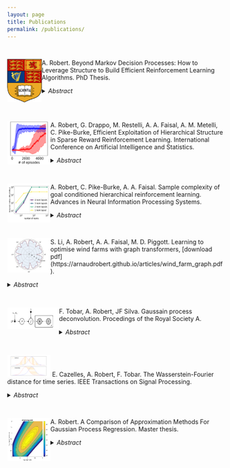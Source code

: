 ```yaml
---
layout: page
title: Publications
permalink: /publications/
---
```

<script src="https://cdn.mathjax.org/mathjax/latest/MathJax.js?config=TeX-AMS-MML_HTMLorMML" type="text/javascript"></script>

<br>
<p>
<img style="float: left;" src="/images/Imperial_shield.png" width="80" height="100"> A. Robert. Beyond Markov Decision Processes: How to Leverage Structure to Build Efficient Reinforcement Learning Algorithms. PhD Thesis.
<details markdown="1">
<summary><i>Abstract</i></summary>
A Markov Decision Process (MDP) describes a general framework for modelling decision-making in an uncertain environment. Over the years, researchers have mainly focused on developing Reinforcement Learning (RL) algorithms to learn how to behave optimally in unknown environments without making explicit assumptions about the existence of underlying structures in the MDP.\\
This general approach has been instrumental to RL's widespread success across various domains. However, when additional structure is present and exploitable, enabling algorithms to leverage it might lead to significant efficiency improvement. This work investigates the benefits of designing RL algorithms that can efficiently leverage these structures. 
Specifically, this work focuses on two distinct types of known latent structures.\\
 First, we consider MDPs that exhibit a hierarchical structure; that is, tasks described by such MDPs can be decomposed into a sequence of sub-tasks. In this context, we provide a lower bound on the sample complexity of hierarchical RL algorithms, which allows us to quantify the potential benefit of hierarchical approaches. We also offer a framework for building hierarchical algorithms that leverage a known hierarchical decomposition. The validity of that framework is supported by theoretical guarantees of its efficiency and empirical evidence that it outperforms its monolithic counterpart whenever a hierarchical structure is present.\\
Second, we consider MDPs that exhibit a graphical structure. The algorithm has access to a graph that encodes the conditional independence between state variables, and the unknown dynamics can be inferred only by local components of the graph. In this context, we provide a posterior sampling-based algorithm that theoretically and empirically outperforms RL algorithms that do not leverage this structural property. Finally, we provide empirical evidence that this latent graphical structure is present in optimising wind farms' yields and demonstrate the efficiency of our algorithm on that particular task.
</details>
</p>
<br>

<br>
<p>
<img style="float: left;" src="/images/hrl_ub.png" width="100" height="100"> A. Robert, G. Drappo, M. Restelli, A. A. Faisal, A. M. Metelli, C. Pike-Burke, Efficient Exploitation of Hierarchical Structure in Sparse Reward Reinforcement Learning. International Conference on Artificial Intelligence and Statistics.
<details markdown="1">
<summary><i>Abstract</i></summary>
We study goal-conditioned Hierarchical Reinforcement Learning (HRL), where a high-level agent instructs sub-goals to a low-level agent.
Under the assumption of a sparse reward function and known hierarchical decomposition, we propose a new algorithm to learn optimal hierarchical policies.
Our algorithm takes a low-level policy as input and is flexible enough to work with a wide range of low-level policies.
We show that when the algorithm that computes the low-level policy is optimistic and provably efficient, our HRL algorithm enjoys a regret bound which represents a significant improvement compared to previous results for HRL. Importantly, our regret upper bound highlights key characteristics of the hierarchical decomposition that guarantee that our hierarchical algorithm is more efficient than the best monolithic approach.
We support our theoretical findings with experiments that underscore that our method consistently outperforms algorithms that ignore the hierarchical structure.
</details>
</p>

<br>
<p>
<img style="float: left;" src="/images/bound_ratio.png" width="100" height="90"> A. Robert, C. Pike-Burke, A. A. Faisal. Sample complexity of goal conditioned hierarchical reinforcement learning. Advances in Neural Information Processing Systems.
<details markdown="1">
<summary><i>Abstract</i></summary>
Hierarchical Reinforcement Learning (HRL) algorithms can perform planning at multiple levels of abstraction. Empirical results have shown that state or temporal abstractions might significantly improve the sample efficiency of algorithms. Yet, we still do not have a complete understanding of the basis of those efficiency gains nor any theoretically grounded design rules. In this paper, we derive a lower bound on the sample complexity for the considered class of goal-conditioned HRL algorithms. The proposed lower bound empowers us to quantify the benefits of hierarchical decomposition and leads to the design of a simple Q-learning-type algorithm that leverages hierarchical decompositions. We empirically validate our theoretical findings by investigating the sample complexity of the proposed hierarchical algorithm on a spectrum of tasks (hierarchical $n$-rooms, Gymnasium's Taxi). The hierarchical $n$-rooms tasks were designed to allow us to dial their complexity over multiple orders of magnitude. Our theory and algorithmic findings provide a step towards answering the foundational question of quantifying the improvement hierarchical decomposition offers over monolithic solutions in reinforcement learning.
</details>
</p>

<br>
<p>
<img style="float: left;" src="/images/windrose.png" width="100" height="80"> S. Li, A. Robert, A. A. Faisal, M. D. Piggott. Learning to optimise wind farms with graph transformers, [download pdf](https://arnaudrobert.github.io/articles/wind_farm_graph.pdf).
<details markdown="1">
<summary><i>Abstract</i></summary>
This work proposes a novel data-driven model capable of providing accurate predictions for the power generation of all wind turbines in wind farms of arbitrary layout, yaw angle configurations and wind conditions. The proposed model functions by encoding a wind farm into a fully connected graph and processing the graph representation through a graph transformer. The resultant graph transformer surrogate demonstrates robust generalisation capabilities and effectively uncovers latent structural patterns embedded within the graph representation of wind farms. The versatility of the proposed approach extends to the optimisation of yaw angle configurations through the application of genetic algorithms. This evolutionary optimisation strategy facilitated by the graph transformer surrogate achieves prediction accuracy levels comparable to industrially standard wind farm simulation tools, with a relative accuracy of more than 99\% in identifying optimal yaw angle configurations of previously unseen wind farm layouts. An additional advantage lies in the significant reduction in computational costs, positioning the proposed methodology as a compelling tool for efficient and accurate wind farm optimisation.
</details>
</p>

<br>
<p>
<img style="float: left;" src="/images/gp.png" width="120" height="50"> F. Tobar, A. Robert, JF Silva. Gaussain process deconvolution.
Procedings of the Royal Society A.
<details markdown="1">
<summary><i>Abstract</i></summary>
Let us consider the deconvolution problem, that is, to recover a latent source $$x(\cdot)$$ from the observations $$\mathbf{y}=[y_1, \cdots, y_N]$$ of a convolution process $$y=x \star h + \eta $$, where $$\eta$$ is an additive noise, the observations in $$\mathbf{y}$$ might have missing parts with respect to $$y$$, and the filter $$h$$ could be unknown. We propose a novel strategy to address this task when $$x$$ is a continuous-time signal: we adopt a Gaussian process (GP) prior on the source $$x$$, which allows for closed-form Bayesian nonparametric deconvolution. We first analyse the direct model to establish the conditions under which the model is well defined. Then, we turn to the inverse problem, where we study i) some necessary conditions under which Bayesian deconvolution is feasible, and ii) to which extent the filter $$h$$ can be learnt from data or approximated for the blind deconvolution case. The proposed approach, termed Gaussian process deconvolution (GPDC) is compared to other deconvolution methods conceptually, via illustrative examples, and using real-world datasets. 
</details>
</p>

<br>
<p>
<img stlye="float: left;" src="/images/wf.png" width="100" height="50"> E. Cazelles, A. Robert, F. Tobar. The Wasserstein-Fourier distance for time series.
IEEE Transactions on Signal Processing.
<details markdown="1">
<summary><i>Abstract</i></summary>
We propose the Wasserstein-Fourier (WF) distance to measure the (dis)similarity between time series by quantifying the displacement of their energy across frequencies. The WF distance operates by calculating the Wasserstein distance between the (normalised) power spectral densities (NPSD) of time series. Yet this rationale has been considered in the past, we fill a gap in the open literature providing a formal introduction of this distance, together with its main properties from the joint perspective of Fourier analysis and optimal transport. As the main aim of this work is to validate WF as a general-purpose metric for time series, we illustrate its applicability on three broad contexts. First, we rely on WF to implement a PCA-like dimensionality reduction for NPSDs which allows for meaningful visualisation and pattern recognition applications. Second, we show that the geometry induced by WF on the space of NPSDs admits a geodesic interpolant between time series, thus enabling data augmentation on the spectral domain, by averaging the dynamic content of two signals. Third, we implement WF for time series classification using parametric/non-parametric classifiers and compare it to other classical metrics. Supported on theoretical results, as well as synthetic illustrations and experiments on real-world data, this work establishes WF as a meaningful and capable resource pertinent to general distance-based applications of time series. 
</details>
</p>

<br>

<p>

<img style="float: left;" src="/images/var_gp.png" width="100" height="100"> A. Robert. A Comparison of Approximation Methods For Gaussian Process Regression. Master thesis. 
<details markdown="1">

<summary><i>Abstract</i></summary>
Gaussian Process Regression (GPR) is a probabilistic model for regression.
Its ability to quantify uncertainty in its predictions makes it a popular choice for regression.
However, GPR is computationally inefficient --- in order to make predictions; it requires $$\mathcal{O}(N^3)$$ computation time and $$\mathcal{O}(N^2)$$ memory, where $$N$$ is the number of observations.\\
This thesis discusses approximation methods for GPR. We compare methods in two different tasks: posterior inference and hyperparameters learning.
We show comparisons on nine different datasets whose sizes range from 300 to 70'000 observations. \\
In the first part of the thesis, we discuss approximation methods for inference. We first compare the following three different approximation methods that use 
a low-rank approximation of the GP kernel:  Nystr\"{o}m approximation, Subset of Regressors (SoR) method and Deterministic Training Conditional (DTC) method. 
Those methods reduce the computational time requirement to $$\mathcal{O}(m^2N)$$ and the memory requirements to $$\mathcal{O}(mN)$$, where $$m$$ is a constant such that $$m < N$$.
Our results show that DTC systematically produces better results than the other two methods. We then compare two methods that use subsets of data: Subset of Data (SoD) and Conjugate Variational Inference (CVI). We show that CVI performs, in general, better than SoD. \\   
In the second part, we compare three different methods for learning: SoD, variational inference for DTC (referred to as varDTC) and stochastic variational inference on DTC (referred to as SVI-GP). The computational time required by varDTC is $$\mathcal{O}(m^2N)$$ while the computational time required by SoD and SVI-GP is $$\mathcal{O}(m^3)$$. We show in our experiments that SVI-GP and SoD have a much lower cost per iteration than varDTC, but SVI-GP is sensitive to initialization and noise in the stochastic gradients.

</details>

</p>


